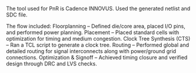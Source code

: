 The tool used for PnR is Cadence INNOVUS.
Used the generated netlist and SDC file.

 The flow included:
Floorplanning – Defined die/core area, placed I/O pins, and performed power planning.
Placement – Placed standard cells with optimization for timing and medium congestion.
Clock Tree Synthesis (CTS) – Ran a TCL script to generate a clock tree.
Routing – Performed global and detailed routing for signal interconnects along with power/ground grid connections.
Optimization & Signoff – Achieved timing closure and verified design through DRC and LVS checks.

